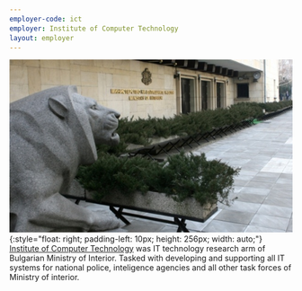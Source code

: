 ```yaml
---
employer-code: ict
employer: Institute of Computer Technology
layout: employer
---
```

![Institute of Computer Technology](mvr-ict.jpg){:style="float: right; padding-left: 10px; height: 256px;
 width: auto;"}
[Institute of Computer Technology](https://www.mvr.bg/dcis) was IT technology research arm of Bulgarian Ministry of Interior. Tasked with developing and supporting all IT systems for national police, inteligence agencies and all other task forces of Ministry of interior.
